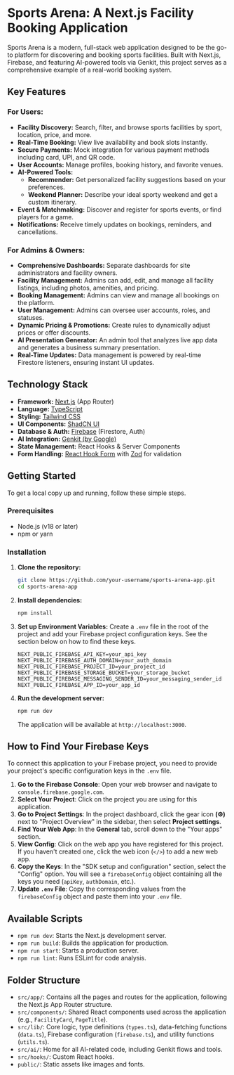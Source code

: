 
# Sports Arena: A Next.js Facility Booking Application

Sports Arena is a modern, full-stack web application designed to be the go-to platform for discovering and booking sports facilities. Built with Next.js, Firebase, and featuring AI-powered tools via Genkit, this project serves as a comprehensive example of a real-world booking system.

## Key Features

### For Users:
- **Facility Discovery:** Search, filter, and browse sports facilities by sport, location, price, and more.
- **Real-Time Booking:** View live availability and book slots instantly.
- **Secure Payments:** Mock integration for various payment methods including card, UPI, and QR code.
- **User Accounts:** Manage profiles, booking history, and favorite venues.
- **AI-Powered Tools:**
    - **Recommender:** Get personalized facility suggestions based on your preferences.
    - **Weekend Planner:** Describe your ideal sporty weekend and get a custom itinerary.
- **Event & Matchmaking:** Discover and register for sports events, or find players for a game.
- **Notifications:** Receive timely updates on bookings, reminders, and cancellations.

### For Admins & Owners:
- **Comprehensive Dashboards:** Separate dashboards for site administrators and facility owners.
- **Facility Management:** Admins can add, edit, and manage all facility listings, including photos, amenities, and pricing.
- **Booking Management:** Admins can view and manage all bookings on the platform.
- **User Management:** Admins can oversee user accounts, roles, and statuses.
- **Dynamic Pricing & Promotions:** Create rules to dynamically adjust prices or offer discounts.
- **AI Presentation Generator:** An admin tool that analyzes live app data and generates a business summary presentation.
- **Real-Time Updates:** Data management is powered by real-time Firestore listeners, ensuring instant UI updates.

## Technology Stack

- **Framework:** [Next.js](https://nextjs.org/) (App Router)
- **Language:** [TypeScript](https://www.typescriptlang.org/)
- **Styling:** [Tailwind CSS](https://tailwindcss.com/)
- **UI Components:** [ShadCN UI](https://ui.shadcn.com/)
- **Database & Auth:** [Firebase](https://firebase.google.com/) (Firestore, Auth)
- **AI Integration:** [Genkit (by Google)](https://firebase.google.com/docs/genkit)
- **State Management:** React Hooks & Server Components
- **Form Handling:** [React Hook Form](https://react-hook-form.com/) with [Zod](https://zod.dev/) for validation

## Getting Started

To get a local copy up and running, follow these simple steps.

### Prerequisites

- Node.js (v18 or later)
- npm or yarn

### Installation

1.  **Clone the repository:**
    ```sh
    git clone https://github.com/your-username/sports-arena-app.git
    cd sports-arena-app
    ```

2.  **Install dependencies:**
    ```sh
    npm install
    ```

3.  **Set up Environment Variables:**
    Create a `.env` file in the root of the project and add your Firebase project configuration keys. See the section below on how to find these keys.
    ```env
    NEXT_PUBLIC_FIREBASE_API_KEY=your_api_key
    NEXT_PUBLIC_FIREBASE_AUTH_DOMAIN=your_auth_domain
    NEXT_PUBLIC_FIREBASE_PROJECT_ID=your_project_id
    NEXT_PUBLIC_FIREBASE_STORAGE_BUCKET=your_storage_bucket
    NEXT_PUBLIC_FIREBASE_MESSAGING_SENDER_ID=your_messaging_sender_id
    NEXT_PUBLIC_FIREBASE_APP_ID=your_app_id
    ```

4.  **Run the development server:**
    ```sh
    npm run dev
    ```
    The application will be available at `http://localhost:3000`.

## How to Find Your Firebase Keys

To connect this application to your Firebase project, you need to provide your project's specific configuration keys in the `.env` file.

1.  **Go to the Firebase Console**: Open your web browser and navigate to `console.firebase.google.com`.
2.  **Select Your Project**: Click on the project you are using for this application.
3.  **Go to Project Settings**: In the project dashboard, click the gear icon **(⚙️)** next to "Project Overview" in the sidebar, then select **Project settings**.
4.  **Find Your Web App**: In the **General** tab, scroll down to the "Your apps" section.
5.  **View Config**: Click on the web app you have registered for this project. If you haven't created one, click the web icon (`</>`) to add a new web app.
6.  **Copy the Keys**: In the "SDK setup and configuration" section, select the "Config" option. You will see a `firebaseConfig` object containing all the keys you need (`apiKey`, `authDomain`, etc.).
7.  **Update `.env` File**: Copy the corresponding values from the `firebaseConfig` object and paste them into your `.env` file.

## Available Scripts

- `npm run dev`: Starts the Next.js development server.
- `npm run build`: Builds the application for production.
- `npm run start`: Starts a production server.
- `npm run lint`: Runs ESLint for code analysis.

## Folder Structure

- `src/app/`: Contains all the pages and routes for the application, following the Next.js App Router structure.
- `src/components/`: Shared React components used across the application (e.g., `FacilityCard`, `PageTitle`).
- `src/lib/`: Core logic, type definitions (`types.ts`), data-fetching functions (`data.ts`), Firebase configuration (`firebase.ts`), and utility functions (`utils.ts`).
- `src/ai/`: Home for all AI-related code, including Genkit flows and tools.
- `src/hooks/`: Custom React hooks.
- `public/`: Static assets like images and fonts.
